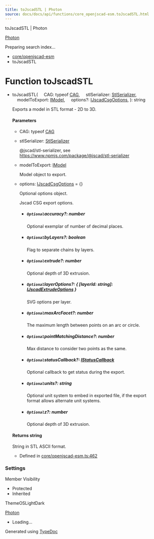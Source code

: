 ```yaml
---
title: toJscadSTL | Photon
source: docs/docs/api/functions/core_openjscad-esm.toJscadSTL.html
---
```


toJscadSTL | Photon

[Photon](../index.md)




Preparing search index...

* [core/openjscad-esm](../modules/core_openjscad-esm.md)
* toJscadSTL

# Function toJscadSTL

* toJscadSTL(
      CAG: typeof [CAG](../classes/types_jscad.export_.CAG.md),
      stlSerializer: [StlSerializer](../interfaces/types_jscad.StlSerializer.md),
      modelToExport: [IModel](../interfaces/core_schema.IModel.md),
      options?: [IJscadCsgOptions](../interfaces/core_openjscad-esm.IJscadCsgOptions.md),
  ): string

  Exports a model in STL format - 2D to 3D.

  #### Parameters

  + CAG: typeof [CAG](../classes/types_jscad.export_.CAG.md)
  + stlSerializer: [StlSerializer](../interfaces/types_jscad.StlSerializer.md)

    @jscad/stl-serializer, see <https://www.npmjs.com/package/@jscad/stl-serializer>
  + modelToExport: [IModel](../interfaces/core_schema.IModel.md)

    Model object to export.
  + options: [IJscadCsgOptions](../interfaces/core_openjscad-esm.IJscadCsgOptions.md) = {}

    Optional options object.

    Jscad CSG export options.

    - ##### `Optional`accuracy?: number

      Optional exemplar of number of decimal places.
    - ##### `Optional`byLayers?: boolean

      Flag to separate chains by layers.
    - ##### `Optional`extrude?: number

      Optional depth of 3D extrusion.
    - ##### `Optional`layerOptions?: { [layerId: string]: [IJscadExtrudeOptions](../interfaces/core_openjscad-esm.IJscadExtrudeOptions.md) }

      SVG options per layer.
    - ##### `Optional`maxArcFacet?: number

      The maximum length between points on an arc or circle.
    - ##### `Optional`pointMatchingDistance?: number

      Max distance to consider two points as the same.
    - ##### `Optional`statusCallback?: [IStatusCallback](../interfaces/core_openjscad-esm.IStatusCallback.md)

      Optional callback to get status during the export.
    - ##### `Optional`units?: string

      Optional unit system to embed in exported file, if the export format allows alternate unit systems.
    - ##### `Optional`z?: number

      Optional depth of 3D extrusion.

  #### Returns string

  String in STL ASCII format.

  + Defined in [core/openjscad-esm.ts:462](https://github.com/mwhite454/photon/blob/main/packages/photon/src/core/openjscad-esm.ts#L462)

### Settings

Member Visibility

* Protected
* Inherited

ThemeOSLightDark

[Photon](../index.md)

* Loading...

Generated using [TypeDoc](https://typedoc.org/)
